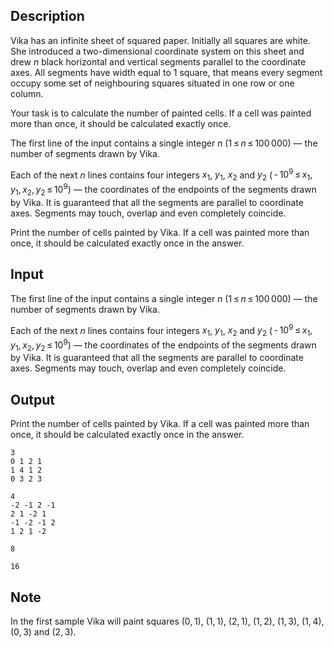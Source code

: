 ## Description

<div><p>Vika has an infinite sheet of squared paper. Initially all squares are white. She introduced a two-dimensional coordinate system on this sheet and drew <span class="tex-span"><i>n</i></span> black horizontal and vertical segments parallel to the coordinate axes. All segments have width equal to <span class="tex-span">1</span> square, that means every segment occupy some set of neighbouring squares situated in one row or one column.</p><p>Your task is to calculate the number of painted cells. If a cell was painted more than once, it should be calculated exactly once.</p></div><div class="input-specification"><p>The first line of the input contains a single integer <span class="tex-span"><i>n</i></span> (<span class="tex-span">1 ≤ <i>n</i> ≤ 100 000</span>)&nbsp;— the number of segments drawn by Vika.</p><p>Each of the next <span class="tex-span"><i>n</i></span> lines contains four integers <span class="tex-span"><i>x</i><sub class="lower-index">1</sub></span>, <span class="tex-span"><i>y</i><sub class="lower-index">1</sub></span>, <span class="tex-span"><i>x</i><sub class="lower-index">2</sub></span> and <span class="tex-span"><i>y</i><sub class="lower-index">2</sub></span> (<span class="tex-span"> - 10<sup class="upper-index">9</sup> ≤ <i>x</i><sub class="lower-index">1</sub>, <i>y</i><sub class="lower-index">1</sub>, <i>x</i><sub class="lower-index">2</sub>, <i>y</i><sub class="lower-index">2</sub> ≤ 10<sup class="upper-index">9</sup></span>)&nbsp;— the coordinates of the endpoints of the segments drawn by Vika. It is guaranteed that all the segments are parallel to coordinate axes. Segments may touch, overlap and even completely coincide.</p></div><div class="output-specification"><p>Print the number of cells painted by Vika. If a cell was painted more than once, it should be calculated exactly once in the answer.</p></div>

## Input

<p>The first line of the input contains a single integer <span class="tex-span"><i>n</i></span> (<span class="tex-span">1 ≤ <i>n</i> ≤ 100 000</span>)&nbsp;— the number of segments drawn by Vika.</p><p>Each of the next <span class="tex-span"><i>n</i></span> lines contains four integers <span class="tex-span"><i>x</i><sub class="lower-index">1</sub></span>, <span class="tex-span"><i>y</i><sub class="lower-index">1</sub></span>, <span class="tex-span"><i>x</i><sub class="lower-index">2</sub></span> and <span class="tex-span"><i>y</i><sub class="lower-index">2</sub></span> (<span class="tex-span"> - 10<sup class="upper-index">9</sup> ≤ <i>x</i><sub class="lower-index">1</sub>, <i>y</i><sub class="lower-index">1</sub>, <i>x</i><sub class="lower-index">2</sub>, <i>y</i><sub class="lower-index">2</sub> ≤ 10<sup class="upper-index">9</sup></span>)&nbsp;— the coordinates of the endpoints of the segments drawn by Vika. It is guaranteed that all the segments are parallel to coordinate axes. Segments may touch, overlap and even completely coincide.</p>

## Output

<p>Print the number of cells painted by Vika. If a cell was painted more than once, it should be calculated exactly once in the answer.</p>





```input1
3
0 1 2 1
1 4 1 2
0 3 2 3

```




```input2
4
-2 -1 2 -1
2 1 -2 1
-1 -2 -1 2
1 2 1 -2

```




```output1
8

```




```output2
16

```



## Note

<p>In the first sample Vika will paint squares <span class="tex-span">(0, 1)</span>, <span class="tex-span">(1, 1)</span>, <span class="tex-span">(2, 1)</span>, <span class="tex-span">(1, 2)</span>, <span class="tex-span">(1, 3)</span>, <span class="tex-span">(1, 4)</span>, <span class="tex-span">(0, 3)</span> and <span class="tex-span">(2, 3)</span>.</p>
